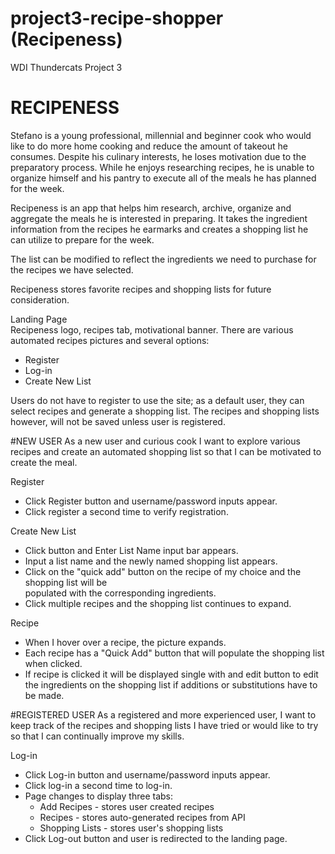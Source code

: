 # project3-recipe-shopper (Recipeness)
WDI Thundercats Project 3

# RECIPENESS 

Stefano is a young professional, millennial and beginner cook who would like to do more home cooking and reduce the amount of takeout he consumes.  Despite his culinary interests, he loses motivation due to the preparatory process.  While he enjoys researching recipes, he is unable to organize himself and his pantry to execute all of the meals he has planned for the week.

Recipeness is an app that helps him research, archive, organize and aggregate the meals he is interested in preparing.  It takes the ingredient information from the recipes he earmarks and creates a shopping list he can utilize to prepare for the week.  

The list can be modified to reflect the ingredients we need to purchase for the recipes we have selected.

Recipeness stores favorite recipes and shopping lists for future consideration.




Landing Page  
Recipeness logo, recipes tab, motivational banner.
There are various automated recipes pictures and several options:
- Register
- Log-in 
- Create New List 

Users do not have to register to use the site; as a default user, they can select recipes and generate a shopping list.  The recipes and shopping lists however, will not be saved unless user is registered.

#NEW USER
As a new user and curious cook I want to explore various recipes and create an automated shopping list so that I can be motivated to create the meal.    

Register 
- Click Register button and username/password inputs appear. 
- Click register a second time to verify registration. 


Create New List
- Click button and Enter List Name input bar appears.
- Input a list name and the newly named shopping list appears.
- Click on the "quick add" button on the recipe of my choice and the shopping list will be      
  populated with the corresponding ingredients.
- Click multiple recipes and the shopping list continues to expand. 


Recipe
- When I hover over a recipe, the picture expands.
- Each recipe has a "Quick Add" button that will populate the shopping list when clicked. 
- If recipe is clicked it will be displayed single with and edit button to edit the ingredients on 
  the shopping list if additions or substitutions have to be made.  


#REGISTERED USER
As a registered and more experienced user, I want to keep track of the recipes and shopping lists I have tried or would like to try so that I can continually improve my skills.

Log-in 
- Click Log-in button and username/password inputs appear. 
- Click log-in a second time to log-in.
- Page changes to display three tabs:
    * Add Recipes - stores user created recipes
    * Recipes - stores auto-generated recipes from API
    * Shopping Lists - stores user's shopping lists
- Click Log-out button and user is redirected to the landing page.

